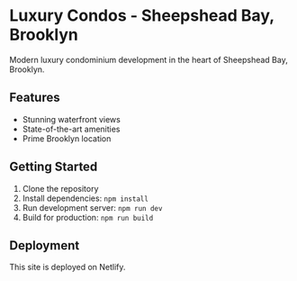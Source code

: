 # Luxury Condos - Sheepshead Bay, Brooklyn

Modern luxury condominium development in the heart of Sheepshead Bay, Brooklyn.

## Features
- Stunning waterfront views
- State-of-the-art amenities
- Prime Brooklyn location

## Getting Started
1. Clone the repository
2. Install dependencies: `npm install`
3. Run development server: `npm run dev`
4. Build for production: `npm run build`

## Deployment
This site is deployed on Netlify.

